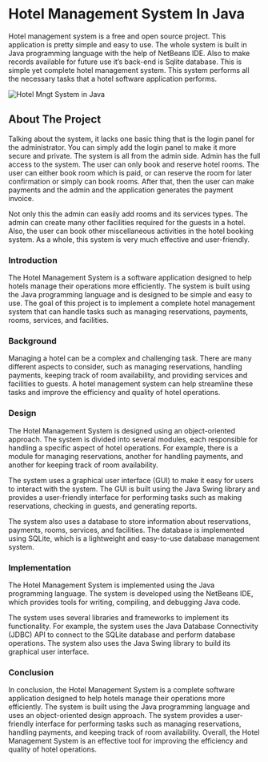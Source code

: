 # Hotel Management System In Java

Hotel management system is a free and open source project. This application is pretty simple and easy to use. The whole system is built in Java programming language with the help of NetBeans IDE. Also to make records available for future use it’s back-end is Sqlite database. This is simple yet complete hotel management system. This system performs all the necessary tasks that a hotel software application performs.

![Hotel Mngt System in Java](https://github.com/eriksensousa/Challenge-Hotel/assets/126014537/095d44a2-53a2-49fb-b176-0e7f16010c82)


## About The Project

Talking about the system, it lacks one basic thing that is the login panel for the administrator. You can simply add the login panel to make it more secure and private. The system is all from the admin side. Admin has the full access to the system. The user can only book and reserve hotel rooms. The user can either book room which is paid, or can reserve the room for later confirmation or simply can book rooms. After that, then the user can make payments and the admin and the application generates the payment invoice.

Not only this the admin can easily add rooms and its services types. The admin can create many other facilities required for the guests in a hotel. Also, the user can book other miscellaneous activities in the hotel booking system. As a whole, this system is very much effective and user-friendly.

### Introduction

The Hotel Management System is a software application designed to help hotels manage their operations more efficiently. The system is built using the Java programming language and is designed to be simple and easy to use. The goal of this project is to implement a complete hotel management system that can handle tasks such as managing reservations, payments, rooms, services, and facilities.

### Background

Managing a hotel can be a complex and challenging task. There are many different aspects to consider, such as managing reservations, handling payments, keeping track of room availability, and providing services and facilities to guests. A hotel management system can help streamline these tasks and improve the efficiency and quality of hotel operations.

### Design

The Hotel Management System is designed using an object-oriented approach. The system is divided into several modules, each responsible for handling a specific aspect of hotel operations. For example, there is a module for managing reservations, another for handling payments, and another for keeping track of room availability.

The system uses a graphical user interface (GUI) to make it easy for users to interact with the system. The GUI is built using the Java Swing library and provides a user-friendly interface for performing tasks such as making reservations, checking in guests, and generating reports.

The system also uses a database to store information about reservations, payments, rooms, services, and facilities. The database is implemented using SQLite, which is a lightweight and easy-to-use database management system.

### Implementation

The Hotel Management System is implemented using the Java programming language. The system is developed using the NetBeans IDE, which provides tools for writing, compiling, and debugging Java code.

The system uses several libraries and frameworks to implement its functionality. For example, the system uses the Java Database Connectivity (JDBC) API to connect to the SQLite database and perform database operations. The system also uses the Java Swing library to build its graphical user interface.

### Conclusion

In conclusion, the Hotel Management System is a complete software application designed to help hotels manage their operations more efficiently. The system is built using the Java programming language and uses an object-oriented design approach. The system provides a user-friendly interface for performing tasks such as managing reservations, handling payments, and keeping track of room availability. Overall, the Hotel Management System is an effective tool for improving the efficiency and quality of hotel operations.
